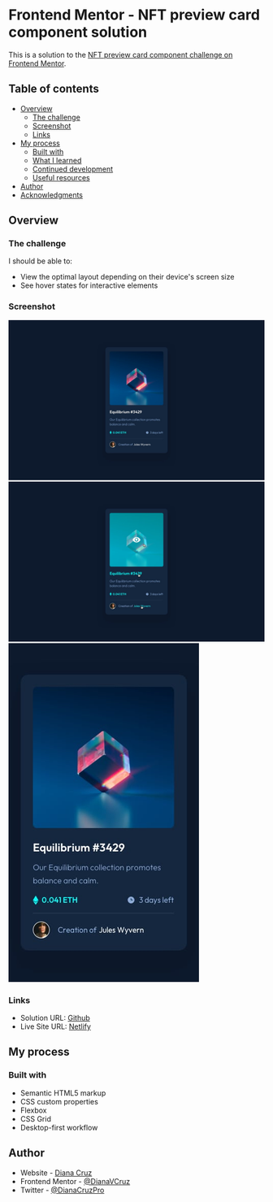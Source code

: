 # Frontend Mentor - NFT preview card component solution

This is a solution to the [NFT preview card component challenge on Frontend Mentor](https://www.frontendmentor.io/challenges/nft-preview-card-component-SbdUL_w0U).

## Table of contents

- [Overview](#overview)
  - [The challenge](#the-challenge)
  - [Screenshot](#screenshot)
  - [Links](#links)
- [My process](#my-process)
  - [Built with](#built-with)
  - [What I learned](#what-i-learned)
  - [Continued development](#continued-development)
  - [Useful resources](#useful-resources)
- [Author](#author)
- [Acknowledgments](#acknowledgments)


## Overview

### The challenge

I should be able to:

- View the optimal layout depending on their device's screen size
- See hover states for interactive elements

### Screenshot

<div>
<img src="./images/desktop-design.jpg">
<img src="./images/active-states.jpg">
<img src="./images/mobile-design.jpg">
</div>


### Links

- Solution URL: [Github](https://github.com/dianacruzpro/nft-card-component)
- Live Site URL: [Netlify](https://nft-car-component.netlify.app/)

## My process

### Built with

- Semantic HTML5 markup
- CSS custom properties
- Flexbox
- CSS Grid
- Desktop-first workflow

## Author

- Website - [Diana Cruz](https://dianacruz.pro)
- Frontend Mentor - [@DianaVCruz](https://www.frontendmentor.io/profile/DianaVCruz)
- Twitter - [@DianaCruzPro](https://twitter.com/DianaCruzPro)


